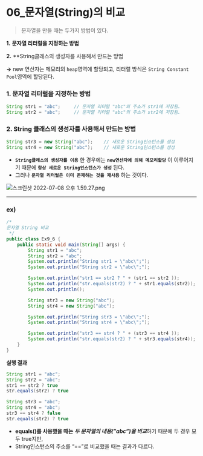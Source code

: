 # 06_문자열(String)의 비교  

> 문자열을 만들 때는 두가지 방법이 있다.  
> 
**1.** **문자열 리터럴을 지정하는 방법**  

**2.** **String클래스의 생성자를 사용해서 만드는 방법  

**→** new 연산자는 메모리의 `heap`영역에 할당되고, 리터럴 방식은 `String Constant Pool`영역에 할당된다.  

> 

### 1. 문자열 리터럴을 지정하는 방법

```java
String str1 = "abc";     // 문자열 리터럴 "abc"의 주소가 str1에 저장됨.
String str2 = "abc";     // 문자열 리터럴 "abc"의 주소가 str2에 저장됨.
```

### 2. String 클래스의 생성자를 사용해서 만드는 방법

```java
String str3 = new String("abc");    // 새로운 String인스턴스를 생성
String str4 = new String("abc");    // 새로운 String인스턴스를 생성
```

- **`String클래스의 생성자를 이용`** 한 경우에는 **`new연산자에 의해 메모리할당`** 이 이루어지기 때문에
**`항상 새로운 String인스턴스가 생성`** 된다.
- 그러나 **`문자열 리터럴은 이미 존재하는 것을 재사용`** 하는 것이다.

![스크린샷 2022-07-08 오후 1.59.27.png](https://s3.us-west-2.amazonaws.com/secure.notion-static.com/35062697-7151-4207-8891-70054238bce8/%E1%84%89%E1%85%B3%E1%84%8F%E1%85%B3%E1%84%85%E1%85%B5%E1%86%AB%E1%84%89%E1%85%A3%E1%86%BA_2022-07-08_%E1%84%8B%E1%85%A9%E1%84%92%E1%85%AE_1.59.27.png?X-Amz-Algorithm=AWS4-HMAC-SHA256&X-Amz-Content-Sha256=UNSIGNED-PAYLOAD&X-Amz-Credential=AKIAT73L2G45EIPT3X45%2F20220709%2Fus-west-2%2Fs3%2Faws4_request&X-Amz-Date=20220709T095831Z&X-Amz-Expires=86400&X-Amz-Signature=463f8c546d51a81d3bb5790bebc9153936f324a5244a11342f4306500ff4f7b7&X-Amz-SignedHeaders=host&response-content-disposition=filename%20%3D%22%25E1%2584%2589%25E1%2585%25B3%25E1%2584%258F%25E1%2585%25B3%25E1%2584%2585%25E1%2585%25B5%25E1%2586%25AB%25E1%2584%2589%25E1%2585%25A3%25E1%2586%25BA%25202022-07-08%2520%25E1%2584%258B%25E1%2585%25A9%25E1%2584%2592%25E1%2585%25AE%25201.59.27.png%22&x-id=GetObject)

---

### ex)

```java
/*
문자열 String 비교
 */
public class Ex9_6 {
    public static void main(String[] args) {
        String str1 = "abc";
        String str2 = "abc";
        System.out.println("String str1 = \"abc\";");
        System.out.println("String str2 = \"abc\";");

        System.out.println("str1 == str2 ? " + (str1 == str2 ));
        System.out.println("str.equals(str2) ? " + str1.equals(str2));
        System.out.println();

        String str3 = new String("abc");
        String str4 = new String("abc");

        System.out.println("String str3 = \"abc\";");
        System.out.println("String str4 = \"abc\";");

        System.out.println("str3 == str4 ? " + (str3 == str4 ));
        System.out.println("str.equals(str2) ? " + str3.equals(str4));
    }
}
```

**실행 결과**

```java
String str1 = "abc";
String str2 = "abc";
str1 == str2 ? true
str.equals(str2) ? true

String str3 = "abc";
String str4 = "abc";
str3 == str4 ? false
str.equals(str2) ? true
```

- **equals()를 사용했을 때는** ***두 문자열의 내용(”abc”)을 비교***하기 때문에 두 경우 모두 true지만,
- String인스턴스의 주소를 “==”로 비교했을 때는 결과가 다르다.
